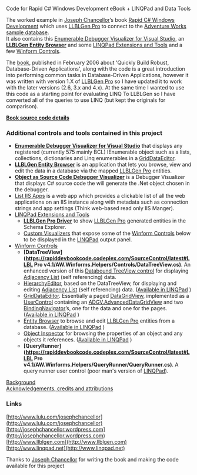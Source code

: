 Code for Rapid C# Windows Development eBook + LINQPad and Data Tools

The worked example in [Joseph Chancellor](http://www.lulu.com/josephchancellor)’s book [Rapid C# Windows Development](http://www.lulu.com/product/paperback/rapid-c%23-windows-development-visual-studio-2005-sql-server-2005-and-llblgen-pro/408111) which uses [LLBLGen Pro](http://www.llblgen.com) to connect to the [Adventure Works sample database](http://msftdbprodsamples.codeplex.com/).  
It also contains this [Enumerable Debugger Visualizer for Visual Studio](/EnumerableDebugVisualizer), an [**LLBLGen Entity Browser**](../../wiki/LLBLGen%20Entity%20Browser) and some [LINQPad Extensions and Tools](/LINQPad) and a few [Winform Controls](/Controls).

The [book](http://www.lulu.com/product/paperback/rapid-c%23-windows-development-visual-studio-2005-sql-server-2005-and-llblgen-pro/408111), published in February 2006 about 'Quickly Build Robust, Database-Driven Applications', along with the code is a great introduction into performing common tasks in Database-Driven Applications, however it was written with version 1.X of [LLBLGen Pro](http://www.llblgen.com) so I have updated it to work with the later versions (2.6, 3.x and 4.x). At the same time I wanted to use this code as a starting point for evaluating LINQ To LLBLGen so I have converted all of the queries to use LINQ (but kept the originals for comparison).  

**[Book source code details](BookSourceCode)**

### Additional controls and tools contained in this project

*   [**Enumerable Debugger Visualizer for Visual Studio**](../../wiki/EnumerableDebugVisualizer) that displays any registered (currently 575 mainly BCL) IEnumerable object such as a lists, collections, dictionaries and Linq enumerables in a [GridDataEditor](../../wiki/GridDataEditor).
*   [**LLBLGen Entity Browser**](../../wiki/LLBLGen%20Entity%20Browser) is an application that lets you browse, view and edit the data in a database via the mapped [LLBLGen Pro](http://www.llblgen.com/) entities.
*   [**Object as Source Code Debugger Visualizer**](../../wiki/ObjectAsSourceCodeDebuggerVisualizer) is a Debugger Visualizer that displays C# source code the will generate the .Net object chosen in the debugger.
*   [List IIS Apps](ListIISApps) is a web app which provides a clickable list of all the web applications on an IIS instance along with metadata such as connection strings and app settings (Think web-based read only IIS Manger).
*   [LINQPad Extensions and Tools](LINQPad)
    *   **[LLBLGen Pro Driver](../../wiki/LLBL4linqpad)** to show [LLBLGen Pro](http://www.llblgen.com) generated entities in the Schema Explorer.
    *   [Custom Visualizers](../../wiki/LINQPadCustomVisualizer) that expose some of the [Winform Controls](../../wiki/Controls) below to be displayed in the [LINQPad](http://www.linqpad.net) output panel.
*   [Winform Controls](../../wiki/Controls)
    *   **[DataTreeView](https://rapiddevbookcode.codeplex.com/SourceControl/latest#LLBL Pro v4.1/AW.Winforms.Helpers/Controls/DataTreeView.cs)**. An enhanced version of this [Databound TreeView control](http://www.codeproject.com/KB/tree/bindablehierarchicaltree.aspx) for displaying [Adjacency List](http://articles.sitepoint.com/article/hierarchical-data-database) (self referencing) data.
    *   [HierarchyEditor](../../wiki/LINQPadHierarchyEditor), based on the DataTreeView, for displaying and editing [Adjacency List](http://articles.sitepoint.com/article/hierarchical-data-database) (self referencing) data. ([Available in LINQPad](LINQPadCustomVisualizer) )
    *   [GridDataEditor](../../wiki/GridDataEditor). Essentially a paged [DataGridView](http://msdn.microsoft.com/en-us/library/system.windows.forms.datagridview.aspx), implemented as a [UserControl](http://msdn.microsoft.com/en-us/library/system.windows.forms.usercontrol.aspx) containing an [ADGV.AdvancedDataGridView](https://adgv.codeplex.com/) and two [BindingNavigator](http://msdn.microsoft.com/en-us/library/b9y7cz6d.aspx)’s, one for the data and one for the pages. ([Available in LINQPad](LINQPadCustomVisualizer) )
    *   [Entity Browser](EntityDataBrowser) to browse and edit [LLBLGen Pro](http://www.llblgen.com) entities from a database. ([Available in LINQPad](../../wiki/LINQPadCustomVisualizer) )
    *   [Object Inspector](../../wiki/ObjectInspector) for browsing the properties of an object and any objects it references. ([Available in LINQPad](LINQPadCustomVisualizer) )
    *   **[QueryRunner](https://rapiddevbookcode.codeplex.com/SourceControl/latest#LLBL Pro v4.1/AW.Winforms.Helpers/QueryRunner/QueryRunner.cs)**. A query runner user control (poor man's version of [LINQPad](http://www.linqpad.net)).

[Background](Notes)  
[Acknowledgements, credits and attributions](Attributions)

### Links

[http://www.lulu.com/josephchancellor](http://www.lulu.com/josephchancellor)  
[http://josephchancellor.wordpress.com](http://josephchancellor.wordpress.com)  
[http://www.llblgen.com](http://www.llblgen.com)  
[http://www.linqpad.net](http://www.linqpad.net)  

Thanks to [Joseph Chancellor](http://www.lulu.com/josephchancellor) for writing the book and making the code available for this project
